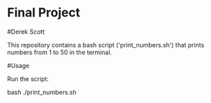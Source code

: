 # Final Project
#Derek Scott

This repository contains a bash script ('print_numbers.sh') that prints numbers from 1 to 50 in the terminal.


#Usage

Run the script:

bash ./print_numbers.sh
